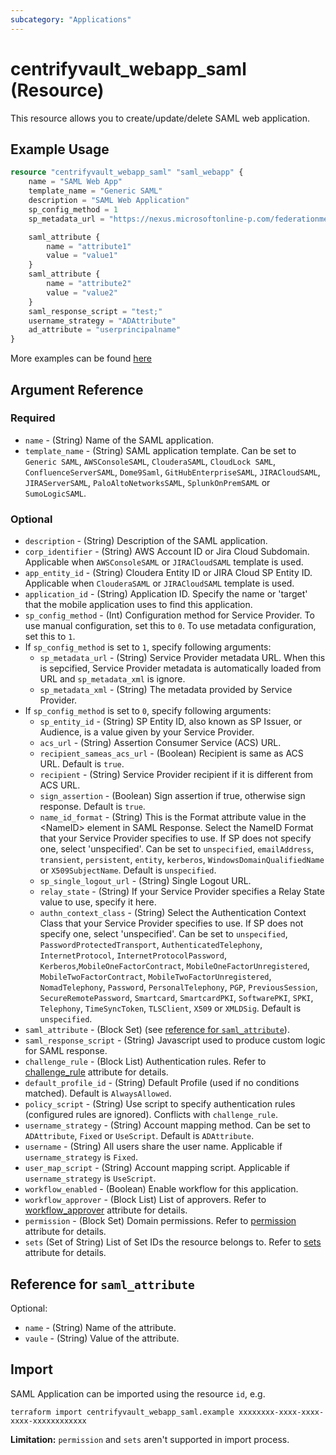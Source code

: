 ```yaml
---
subcategory: "Applications"
---
```


# centrifyvault_webapp_saml (Resource)

This resource allows you to create/update/delete SAML web application.

## Example Usage

```terraform
resource "centrifyvault_webapp_saml" "saml_webapp" {
    name = "SAML Web App"
    template_name = "Generic SAML"
    description = "SAML Web Application"
    sp_config_method = 1
    sp_metadata_url = "https://nexus.microsoftonline-p.com/federationmetadata/saml20/federationmetadata.xml"

    saml_attribute {
        name = "attribute1"
        value = "value1"
    }
    saml_attribute {
        name = "attribute2"
        value = "value2"
    }
    saml_response_script = "test;"
    username_strategy = "ADAttribute"
    ad_attribute = "userprincipalname"
}
```

More examples can be found [here](https://github.com/marcozj/terraform-provider-centrifyvault/tree/main/examples/centrifyvault_webapp_saml)

## Argument Reference

### Required

- `name` - (String) Name of the SAML application.
- `template_name` - (String) SAML application template. Can be set to `Generic SAML`, `AWSConsoleSAML`, `ClouderaSAML`, `CloudLock SAML`, `ConfluenceServerSAML`, `Dome9Saml`, `GitHubEnterpriseSAML`, `JIRACloudSAML`, `JIRAServerSAML`, `PaloAltoNetworksSAML`, `SplunkOnPremSAML` or `SumoLogicSAML`.

### Optional

- `description` - (String) Description of the SAML application.
- `corp_identifier` - (String) AWS Account ID or Jira Cloud Subdomain. Applicable when `AWSConsoleSAML` or `JIRACloudSAML` template is used.
- `app_entity_id` - (String) Cloudera Entity ID or JIRA Cloud SP Entity ID. Applicable when `ClouderaSAML` or `JIRACloudSAML` template is used.
- `application_id` - (String) Application ID. Specify the name or 'target' that the mobile application uses to find this application.
- `sp_config_method` - (Int) Configuration method for Service Provider. To use manual configuration, set this to `0`. To use metadata configuration, set this to `1`.
- If `sp_config_method` is set to `1`, specify following arguments:
  - `sp_metadata_url` - (String) Service Provider metadata URL. When this is sepcified, Service Provider metadata is automatically loaded from URL and `sp_metadata_xml` is ignore.
  - `sp_metadata_xml` - (String) The metadata provided by Service Provider.
- If `sp_config_method` is set to `0`, specify following arguments:
  - `sp_entity_id` - (String) SP Entity ID, also known as SP Issuer, or Audience, is a value given by your Service Provider.
  - `acs_url` - (String) Assertion Consumer Service (ACS) URL.
  - `recipient_sameas_acs_url` - (Boolean) Recipient is same as ACS URL. Default is `true`.
  - `recipient` - (String) Service Provider recipient if it is different from ACS URL.
  - `sign_assertion` - (Boolean) Sign assertion if true, otherwise sign response. Default is `true`.
  - `name_id_format` - (String) This is the Format attribute value in the \<NameID\> element in SAML Response. Select the NameID Format that your Service Provider specifies to use. If SP does not specify one, select 'unspecified'. Can be set to `unspecified`, `emailAddress`, `transient`, `persistent`, `entity`, `kerberos`, `WindowsDomainQualifiedName` or `X509SubjectName`. Default is `unspecified`.
  - `sp_single_logout_url` - (String) Single Logout URL.
  - `relay_state` - (String) If your Service Provider specifies a Relay State value to use, specify it here.
  - `authn_context_class` - (String) Select the Authentication Context Class that your Service Provider specifies to use. If SP does not specify one, select 'unspecified'. Can be set to `unspecified`, `PasswordProtectedTransport`, `AuthenticatedTelephony`, `InternetProtocol`, `InternetProtocolPassword`, `Kerberos`,`MobileOneFactorContract`, `MobileOneFactorUnregistered`, `MobileTwoFactorContract`, `MobileTwoFactorUnregistered`, `NomadTelephony`, `Password`, `PersonalTelephony`, `PGP`, `PreviousSession`, `SecureRemotePassword`, `Smartcard`, `SmartcardPKI`, `SoftwarePKI`, `SPKI`, `Telephony`, `TimeSyncToken`, `TLSClient`, `X509` or `XMLDSig`. Default is `unspecified`.
- `saml_attribute` - (Block Set) (see [reference for `saml_attribute`](#reference-for-saml_attribute)).
- `saml_response_script` - (String) Javascript used to produce custom logic for SAML response.
- `challenge_rule` - (Block List) Authentication rules. Refer to [challenge_rule](./attribute_challengerule.md) attribute for details.
- `default_profile_id` - (String) Default Profile (used if no conditions matched). Default is `AlwaysAllowed`.
- `policy_script` - (String) Use script to specify authentication rules (configured rules are ignored). Conflicts with `challenge_rule`.
- `username_strategy` - (String) Account mapping method. Can be set to `ADAttribute`, `Fixed` or `UseScript`. Default is `ADAttribute`.
- `username` - (String) All users share the user name. Applicable if `username_strategy` is `Fixed`.
- `user_map_script` - (String) Account mapping script. Applicable if `username_strategy` is `UseScript`.
- `workflow_enabled` - (Boolean) Enable workflow for this application.
- `workflow_approver` - (Block List) List of approvers. Refer to [workflow_approver](./attribute_workflow_approver.md) attribute for details.
- `permission` - (Block Set) Domain permissions. Refer to [permission](./attribute_permission.md) attribute for details.
- `sets` (Set of String) List of Set IDs the resource belongs to. Refer to [sets](./attribute_sets.md) attribute for details.

## Reference for `saml_attribute`

Optional:

- `name` - (String) Name of the attribute.
- `vaule` - (String) Value of the attribute.

## Import

SAML Application can be imported using the resource `id`, e.g.

```shell
terraform import centrifyvault_webapp_saml.example xxxxxxxx-xxxx-xxxx-xxxx-xxxxxxxxxxxx
```

**Limitation:** `permission` and `sets` aren't supported in import process.
